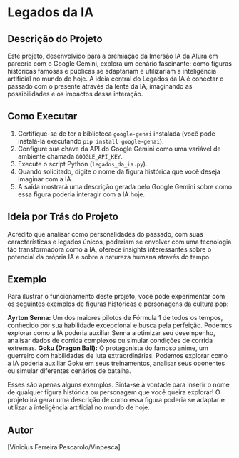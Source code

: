 # Legados da IA

## Descrição do Projeto

Este projeto, desenvolvido para a premiação da Imersão IA da Alura em parceria com o Google Gemini, explora um cenário fascinante: como figuras históricas famosas e públicas se adaptariam e utilizariam a inteligência artificial no mundo de hoje. A ideia central do Legados da IA é conectar o passado com o presente através da lente da IA, imaginando as possibilidades e os impactos dessa interação.

## Como Executar

1.  Certifique-se de ter a biblioteca `google-genai` instalada (você pode instalá-la executando `pip install google-genai`).
2.  Configure sua chave da API do Google Gemini como uma variável de ambiente chamada `GOOGLE_API_KEY`.
3.  Execute o script Python (`legados_da_ia.py`).
4.  Quando solicitado, digite o nome da figura histórica que você deseja imaginar com a IA.
5.  A saída mostrará uma descrição gerada pelo Google Gemini sobre como essa figura poderia interagir com a IA hoje.

## Ideia por Trás do Projeto

Acredito que analisar como personalidades do passado, com suas características e legados únicos, poderiam se envolver com uma tecnologia tão transformadora como a IA, oferece insights interessantes sobre o potencial da própria IA e sobre a natureza humana através do tempo.

## Exemplo

Para ilustrar o funcionamento deste projeto, você pode experimentar com os seguintes exemplos de figuras históricas e personagens da cultura pop:

**Ayrton Senna:** Um dos maiores pilotos de Fórmula 1 de todos os tempos, conhecido por sua habilidade excepcional e busca pela perfeição. Podemos explorar como a IA poderia auxiliar Senna a otimizar seu desempenho, analisar dados de corrida complexos ou simular condições de corrida extremas.
**Goku (Dragon Ball):** O protagonista do famoso anime, um guerreiro com habilidades de luta extraordinárias. Podemos explorar como a IA poderia auxiliar Goku em seus treinamentos, analisar seus oponentes ou simular diferentes cenários de batalha.

Esses são apenas alguns exemplos. Sinta-se à vontade para inserir o nome de qualquer figura histórica ou personagem que você queira explorar! O projeto irá gerar uma descrição de como essa figura poderia se adaptar e utilizar a inteligência artificial no mundo de hoje.

## Autor

\[Vinicius Ferreira Pescarolo/Vinpesca]
